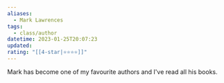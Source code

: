 ```yaml
---
aliases:
  - Mark Lawrences
tags:
  - class/author
datetime: 2023-01-25T20:07:23
updated: 
rating: "[[4-star|⭐️⭐️⭐️⭐️]]"
---
```

Mark has become one of my favourite authors and I've read all his books.
